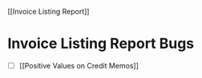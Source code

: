 [[Invoice Listing Report]]

# Invoice Listing Report Bugs

- [ ] [[Positive Values on Credit Memos]]